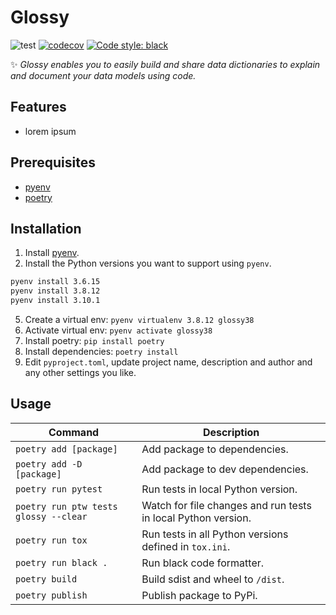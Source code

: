 # Glossy 
![test](https://github.com/aminekaabachi/glossy/workflows/test/badge.svg?branch=main) [![codecov](https://codecov.io/gh/aminekaabachi/glossy/branch/main/graph/badge.svg)](https://codecov.io/gh/aminekaabachi/glossy) [![Code style: black](https://img.shields.io/badge/code%20style-black-000000.svg)](https://github.com/psf/black)

✨ *Glossy enables you to easily build and share data dictionaries to explain and document your data models using code.*

## Features
* lorem ipsum

## Prerequisites
* [pyenv](https://github.com/pyenv/pyenv)
* [poetry](https://github.com/sdispater/poetry)

## Installation
1. Install [pyenv](https://github.com/pyenv/pyenv).
2. Install the Python versions you want to support using `pyenv`.
  ```sh
  pyenv install 3.6.15
  pyenv install 3.8.12
  pyenv install 3.10.1
  ```
5. Create a virtual env: `pyenv virtualenv 3.8.12 glossy38`
6. Activate virtual env: `pyenv activate glossy38`
7. Install poetry: `pip install poetry`
8. Install dependencies: `poetry install`
9. Edit `pyproject.toml`, update project name, description and author and any other settings you like.

## Usage

Command | Description
--- | ---
`poetry add [package]` | Add package to dependencies.
`poetry add -D [package]` | Add package to dev dependencies.
`poetry run pytest` | Run tests in local Python version.
`poetry run ptw tests glossy --clear` | Watch for file changes and run tests in local Python version.
`poetry run tox` | Run tests in all Python versions defined in `tox.ini`.
`poetry run black .` | Run black code formatter.
`poetry build` | Build sdist and wheel to `/dist`.
`poetry publish` | Publish package to PyPi.
